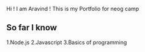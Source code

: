 Hi !  I am Aravind !
This is my Portfolio for neog camp


So far I know
--------------------
1.Node.js
2.Javascript
3.Basics of programming